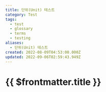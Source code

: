 ```yaml
---
title: 단위(Unit) 테스트
category: Test
tags:
  - test
  - glossary
  - terms
  - testing
aliases:
  - 단위(Unit) 테스트
created: 2022-08-09T04:53:00.000Z
updated: 2022-09-06T02:59:43.949Z
---
```


# {{ $frontmatter.title }}
